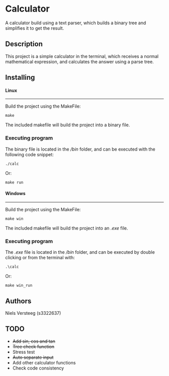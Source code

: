 # Calculator

A calculator build using a text parser, which builds a binary tree and simplifies it to get the result.

## Description

This project is a simple calculator in the terminal, which receives a normal mathematical expression, and calculates the answer using a parse tree. 

## Installing
#### Linux
***
Build the project using the MakeFile:
```
make
```

The included makefile will build the project into a binary file.

### Executing program
The binary file is located in the */bin* folder, and can be executed with the following code snippet:
```
./calc
```
Or:
```
make run
```

#### Windows
***
Build the project using the MakeFile:
```
make win
```

The included makefile will build the project into an *.exe* file.

### Executing program
The *.exe* file is located in the */bin* folder, and can be executed by double clicking or from the terminal with:
```
.\calc
```
Or:
```
make win_run
```

## Authors

Niels Versteeg (s3322637)

## TODO
* <del> Add sin, cos and tan
* <del> Tree check function
* Stress test
* <del> Auto separate input
* Add other calculator functions
* Check code consistency